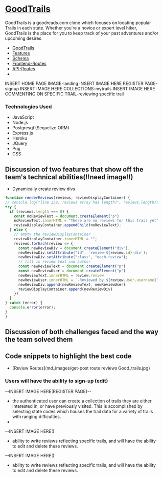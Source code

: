 
# [GoodTrails](https://good-trails.herokuapp.com/)
GoodTrails is a goodreads.com clone which focuses on locating popular Trails in each state. Whether you're a novice or expert level hiker, GoodTrails is the place for you to keep track of your past adventures and/or upcoming desires.
  * [GoodTrails](https://good-trails.herokuapp.com/)
  * [Features](https://github.com/Run5/GoodTrails/wiki/Features) 
  * [Schema](https://github.com/Run5/GoodTrails/wiki/Database-Schema)
  * [Frontend-Routes](https://github.com/Run5/GoodTrails/wiki/Frontend-Routes)
  * [API-Routes](https://github.com/Run5/GoodTrails/wiki/API-Documentation)
  * 
 INSERT HOME PAGE IMAGE-landing
 INSERT IMAGE HERE REGISTER PAGE-signup
 INSERT IMAGE HERE COLLECTIONS-mytrails
 INSERT IMAGE HERE COMMENTING ON SPECIFIC TRAIL-reviewing specific trail
 
 
 ### Technologies Used
 * JavaScript
 * Node.js
 * Postgresql (Sequelize ORM)
 * Express.js
 * Heroku
 * JQuery
 * Pug
 * CSS

## Discussion of two features that show off the team's technical abilities(!!need image!!)
  * Dynamically create review divs
  ```javascript
function renderReviews(reviews, reviewDisplayContainer) {
  // console.log("line 259, reviews array has length?", reviews.length);
  try {
    if (reviews.length === 0) {
      const noReviewText = document.createElement("p")
      noReviewText.innerHTML = "There are no reviews for this trail yet"
      reviewDisplayContainer.appendChild(noReviewText);
    } else {
      // empty the reviewDisplayContainer
      reviewDisplayContainer.innerHTML = "";
      reviews.forEach(review => {
        const newReviewDiv = document.createElement("div");
        newReviewDiv.setAttribute("id", `review-${review.id}-div`);
        newReviewDiv.setAttribute("class", "each-review");
        // fill in review text and author
        const newReviewText = document.createElement("p")
        const newReviewUser = document.createElement("p")
        newReviewText.innerHTML = review.review
        newReviewUser.innerHTML = `-Reviewed by ${review.User.username}`
        newReviewDiv.append(newReviewText, newReviewUser)
        reviewDisplayContainer.append(newReviewDiv)
      })
    }
  } catch (error) {
    console.error(error);
  }
}
  ```

 ## Discussion of both challenges faced and the way the team solved them
 ## Code snippets to highlight the best code
   * [Review Routes](md_images/get-post route reviews Good_trails.jpg)

 ### Users will have the ability to sign-up (edit)

 --INSERT IMAGE HERE(REGISTER PAGE)--

   * the authenticated user can create a collection of trails they are either interested in, or have previously visited.  This is accomplished by selecting state codes which houses the trail data for a variety of trails with ranging difficulties.
   *

 --INSERT IMAGE HERE()

   * ability to write reviews reflecting specific trails, and will have the ability to edit and delete these reviews.
   
 --INSERT IMAGE HERE()

   * ability to write reviews reflecting specific trails, and will have the ability to edit and delete these reviews.

